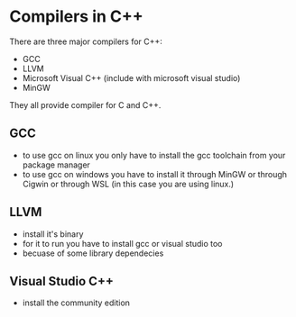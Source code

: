 # Compilers in C++

There are three major compilers for C++:

- GCC
- LLVM
- Microsoft Visual C++ (include with microsoft visual studio)
- MinGW

They all provide compiler for C and C++.

## GCC

- to use gcc on linux you only have to install the gcc toolchain from your package
  manager
- to use gcc on windows you have to install it through MinGW or through Cigwin
  or through WSL (in this case you are using linux.)

## LLVM

- install it's binary
- for it to run you have to install gcc or visual studio too
- becuase of some library dependecies

## Visual Studio C++

- install the community edition
